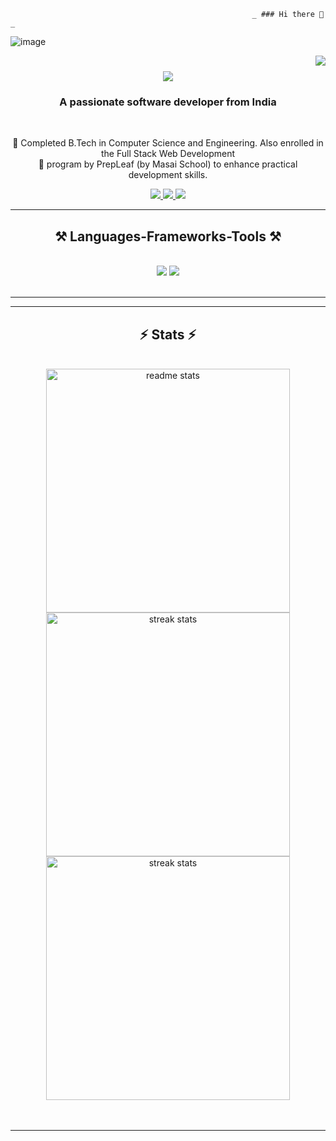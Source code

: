                                                           _ ### Hi there 👋_
<p align="center">
 
![image](https://user-images.githubusercontent.com/61057666/169029838-74df663d-2e62-4d77-bdff-b43f7d63f00f.png)

</p>
<img align="right" src="https://visitor-badge.laobi.icu/badge?page_id=Nitishkumar8521.Nitishkumar8521" />
<h1 align="center">
    <img src="https://readme-typing-svg.herokuapp.com/?font=Righteous&size=35&center=true&vCenter=true&width=500&height=70&duration=4000&lines=Hi+There!+👋;+I'm+Nitish+kumar+singh!;" />
</h1>
<h3 align="center">A passionate software developer from India</h3>
<br/>

<div align="center">

 

 🌱 Completed B.Tech in Computer Science and Engineering. Also enrolled in the Full Stack Web Development   
 🌱 program by PrepLeaf (by Masai School) to enhance practical development skills.

 </div>
 
<div align="center"> 
  <a href="mailto:nkk7367095@gmail.com">
    <img src="https://img.shields.io/badge/Gmail-333333?style=for-the-badge&logo=gmail&logoColor=red" />
  </a>
  <a href="https://www.linkedin.com/in/nitish-kumar-singh-845072240/" target="_blank">
    <img src="https://img.shields.io/badge/LinkedIn-0077B5?style=for-the-badge&logo=linkedin&logoColor=white" target="_blank" />
  </a>
  <a href="https://spiffy-kitsune-f6d993.netlify.app/" target="_blank">
     <img src="https://img.shields.io/badge/Portfolio-FF5722?style=for-the-badge&logo=todoist&logoColor=white" target="_blank" /> <!-- sqlite, safari, google-chrome are other good icon options -->
  </a>
</div>
 <hr/>
 
<h2 align="center">⚒️ Languages-Frameworks-Tools ⚒️</h2>
<br/>
<div align="center">
    <img src="https://skillicons.dev/icons?i=react,html,css,vscode,github,git" />
    <img src="https://skillicons.dev/icons?i=nodejs,javascript,c,postman,java" /><br>
</div>
<br/>
<hr/>
 
<hr/>
<h2 align="center">⚡ Stats ⚡</h2>
<br>
<div align=center>
  <img width=390 src="https://github-readme-stats.vercel.app/api/top-langs/?username=Nitishkumar8521&layout=compact&theme=dark"?username=Nitishkumar8521&count_private=true&show_icons=true&theme=react&rank_icon=github&border_radius=10" alt="readme stats" />
 <img width=390 src="https://github-readme-streak-stats-salesp07.vercel.app/?user=Nitishkumar8521&count_private=true&theme=react&border_radius=10" alt="streak stats"/>
  
  <img width=390 src="https://github-readme-stats.vercel.app/api?username=Nitishkumar8521&&show_icons=true&theme=dark" alt="streak stats"/>

  
  <br/>
 
</div>
<br/><br/>
<hr/>
<br/>


